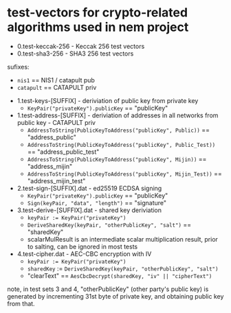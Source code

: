 # test-vectors for crypto-related algorithms used in nem project

* 0.test-keccak-256 - Keccak 256 test vectors
* 0.test-sha3-256 - SHA3 256 test vectors

sufixes:
 - `nis1` == NIS1 / catapult pub
 - `catapult` == CATAPULT priv

* 1.test-keys-[SUFFIX] - deriviation of public key from private key
  * `KeyPair("privateKey").publicKey` == "publicKey"
* 1.test-address-[SUFFIX] - deriviation of addresses in all networks from public key - CATAPULT priv
  * `AddressToString(PublicKeyToAddress("publicKey", Public))` == "address\_public"
  * `AddressToString(PublicKeyToAddress("publicKey", Public_Test))` == "address\_public\_test"
  * `AddressToString(PublicKeyToAddress("publicKey", Mijin))` == "address\_mijin"
  * `AddressToString(PublicKeyToAddress("publicKey", Mijin_Test))` == "address\_mijin\_test"
* 2.test-sign-[SUFFIX].dat - ed25519 ECDSA signing
  * `KeyPair("privateKey").publicKey` == "publicKey"
  * `Sign(keyPair, "data", "length")` == "signature"
* 3.test-derive-[SUFFIX].dat - shared key deriviation
  * `keyPair := KeyPair("privateKey")`
  * `DeriveSharedKey(keyPair, "otherPublicKey", "salt")` == "sharedKey"
  * scalarMulResult is an intermediate scalar multiplication result, prior to salting, can be ignored in most tests
* 4.test-cipher.dat - AEC-CBC encryption with IV
  * `keyPair := KeyPair("privateKey")`
  * `sharedKey` := `DeriveSharedKey(keyPair, "otherPublicKey", "salt")`
  * "clearText" == `AesCbcDecrypt(sharedKey, "iv" || "cipherText")`


note, in test sets 3 and 4, "otherPublicKey" (other party's public key) is generated by incrementing 31st byte
of private key, and obtaining public key from that.
